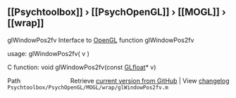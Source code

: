 ## [[Psychtoolbox]] &#8250; [[PsychOpenGL]] &#8250; [[MOGL]] &#8250; [[wrap]]

glWindowPos2fv  Interface to [OpenGL](OpenGL) function glWindowPos2fv  
  
usage:  glWindowPos2fv( v )  
  
C function:  void glWindowPos2fv(const [GLfloat](GLfloat)\* v)  




<div class="code_header" style="text-align:right;">
  <span style="float:left;">Path&nbsp;&nbsp;</span> <span class="counter">Retrieve <a href=
  "https://raw.github.com/Psychtoolbox-3/Psychtoolbox-3/beta/Psychtoolbox/PsychOpenGL/MOGL/wrap/glWindowPos2fv.m">current version from GitHub</a> | View <a href=
  "https://github.com/Psychtoolbox-3/Psychtoolbox-3/commits/beta/Psychtoolbox/PsychOpenGL/MOGL/wrap/glWindowPos2fv.m">changelog</a></span>
</div>
<div class="code">
  <code>Psychtoolbox/PsychOpenGL/MOGL/wrap/glWindowPos2fv.m</code>
</div>

